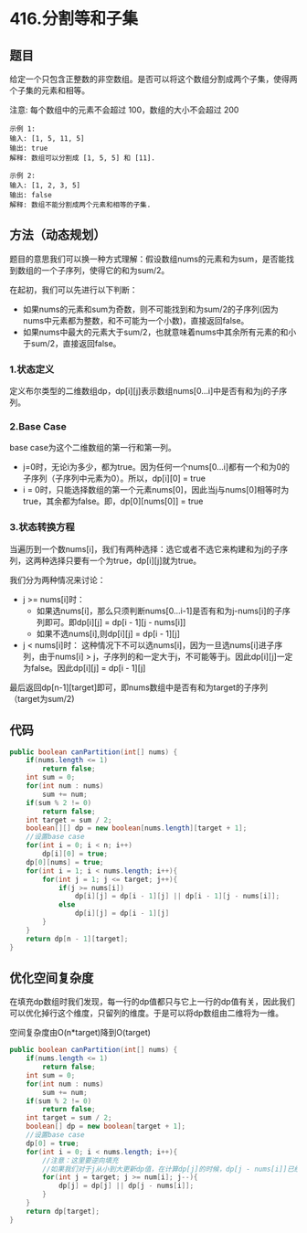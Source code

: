 # 416.分割等和子集

## 题目
给定一个只包含正整数的非空数组。是否可以将这个数组分割成两个子集，使得两个子集的元素和相等。

注意:
每个数组中的元素不会超过 100，数组的大小不会超过 200  


    示例 1:
    输入: [1, 5, 11, 5]
    输出: true
    解释: 数组可以分割成 [1, 5, 5] 和 [11].
     
    示例 2:
    输入: [1, 2, 3, 5]
    输出: false
    解释: 数组不能分割成两个元素和相等的子集.

## 方法（动态规划）
题目的意思我们可以换一种方式理解：假设数组nums的元素和为sum，是否能找到数组的一个子序列，使得它的和为sum/2。

在起初，我们可以先进行以下判断：
* 如果nums的元素和sum为奇数，则不可能找到和为sum/2的子序列(因为nums中元素都为整数，和不可能为一个小数)，直接返回false。
* 如果nums中最大的元素大于sum/2，也就意味着nums中其余所有元素的和小于sum/2，直接返回false。
### 1.状态定义
定义布尔类型的二维数组dp，dp[i][j]表示数组nums[0...i]中是否有和为j的子序列。

### 2.Base Case
base case为这个二维数组的第一行和第一列。
* j=0时，无论i为多少，都为true。因为任何一个nums[0...i]都有一个和为0的子序列（子序列中元素为0）。所以，dp[i][0] = true
* i = 0时，只能选择数组的第一个元素nums[0]，因此当j与nums[0]相等时为true，其余都为false。即，dp[0][nums[0]] = true

### 3.状态转换方程
当遍历到一个数nums[i]，我们有两种选择：选它或者不选它来构建和为j的子序列，这两种选择只要有一个为true，dp[i][j]就为true。

我们分为两种情况来讨论：
* j >= nums[i]时：
  * 如果选nums[i]，那么只须判断nums[0...i-1]是否有和为j-nums[i]的子序列即可。即dp[i][j] = dp[i - 1][j - nums[i]]
  * 如果不选nums[i],则dp[i][j] = dp[i - 1][j]
* j < nums[i]时：
  这种情况下不可以选nums[i]，因为一旦选nums[i]进子序列，由于nums[i] > j，子序列的和一定大于j，不可能等于j。因此dp[i][j]一定为false。因此dp[i][j] = dp[i - 1][j]

最后返回dp[n-1][target]即可，即nums数组中是否有和为target的子序列（target为sum/2)
## 代码
```java
public boolean canPartition(int[] nums) {
    if(nums.length <= 1)
        return false;
    int sum = 0;
    for(int num : nums)
        sum += num;
    if(sum % 2 != 0)
        return false;
    int target = sum / 2;
    boolean[][] dp = new boolean[nums.length][target + 1];
    //设置base case
    for(int i = 0; i < n; i++)
        dp[i][0] = true;
    dp[0][nums] = true;
    for(int i = 1; i < nums.length; i++){
        for(int j = 1; j <= target; j++){
            if(j >= nums[i])
                dp[i][j] = dp[i - 1][j] || dp[i - 1][j - nums[i]];
            else
                dp[i][j] = dp[i - 1][j]
        }
    }
    return dp[n - 1][target];
}
```

## 优化空间复杂度
在填充dp数组时我们发现，每一行的dp值都只与它上一行的dp值有关，因此我们可以优化掉行这个维度，只留列的维度。于是可以将dp数组由二维将为一维。

空间复杂度由O(n*target)降到O(target)
```java
public boolean canPartition(int[] nums) {
    if(nums.length <= 1)
        return false;
    int sum = 0;
    for(int num : nums)
        sum += num;
    if(sum % 2 != 0)
        return false;
    int target = sum / 2;
    boolean[] dp = new boolean[target + 1];
    //设置base case
    dp[0] = true;
    for(int i = 0; i < nums.length; i++){
        //注意：这里要逆向填充
        //如果我们对于j从小到大更新dp值，在计算dp[j]的时候，dp[j - nums[i]]已经是该行被更新过的状态，而我们希望它是上一行的状态。
        for(int j = target; j >= num[i]; j--){
            dp[j] = dp[j] || dp[j - nums[i]];
        }
    }
    return dp[target];
}
```

